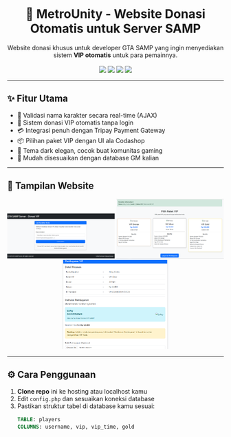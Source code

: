 <h1 align="center">💸 MetroUnity - Website Donasi Otomatis untuk Server SAMP</h1>

<p align="center">
  Website donasi khusus untuk developer GTA SAMP yang ingin menyediakan sistem <strong>VIP otomatis</strong> untuk para pemainnya.
  <br />
  <br />
  <img src="https://img.shields.io/badge/status-stable-brightgreen?style=flat-square" />
  <img src="https://img.shields.io/badge/made%20with-PHP-blue?style=flat-square" />
  <img src="https://img.shields.io/badge/payment-Tripay-orange?style=flat-square" />
  <img src="https://img.shields.io/github/license/faqieeh/Samp-Donation?style=flat-square" />
</p>

---

## ✨ Fitur Utama

- 🔎 Validasi nama karakter secara real-time (AJAX)
- 🎁 Sistem donasi VIP otomatis tanpa login
- 💳 Integrasi penuh dengan Tripay Payment Gateway
- 📦 Pilihan paket VIP dengan UI ala Codashop
- 🌙 Tema dark elegan, cocok buat komunitas gaming
- 🔧 Mudah disesuaikan dengan database GM kalian

---

## 📸 Tampilan Website

<p align="center">
  <img src="screenshots/input.png" alt="Input Nama" width="250"/> 
  <img src="screenshots/packages.png" alt="Paket VIP" width="250"/> 
  <img src="screenshots/payment.png" alt="Pembayaran" width="250"/>
</p>

---

## ⚙️ Cara Penggunaan

1. **Clone repo** ini ke hosting atau localhost kamu
2. Edit `config.php` dan sesuaikan koneksi database
3. Pastikan struktur tabel di database kamu sesuai:
   ```sql
   TABLE: players
   COLUMNS: username, vip, vip_time, gold
